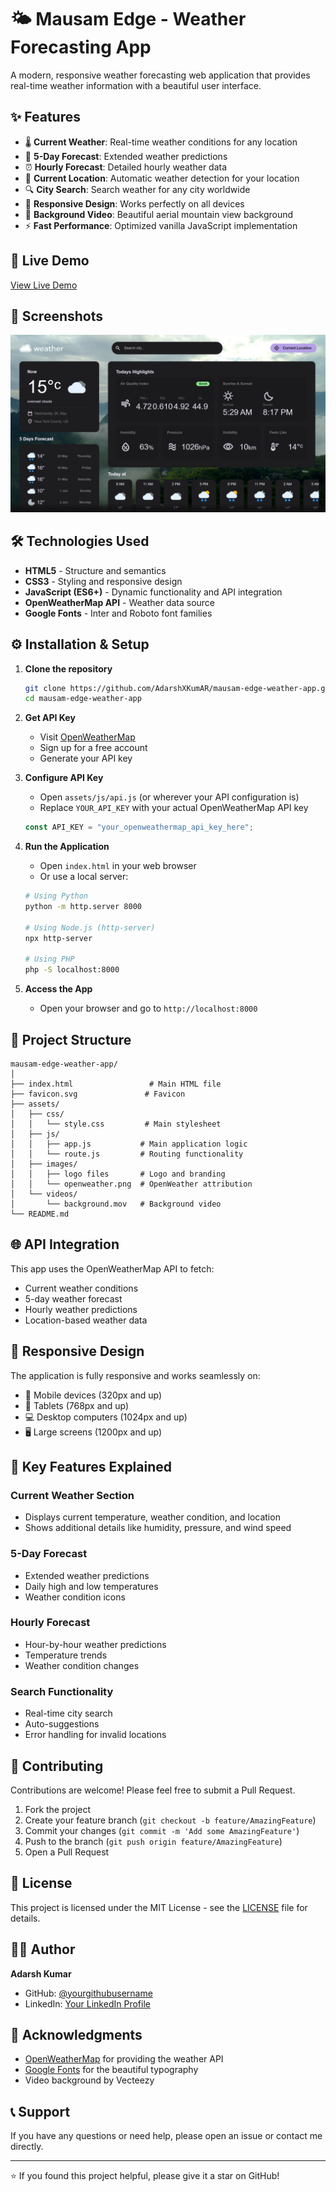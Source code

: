 # 🌤️ Mausam Edge - Weather Forecasting App

A modern, responsive weather forecasting web application that provides real-time weather information with a beautiful user interface.

## ✨ Features

- 🌡️ **Current Weather**: Real-time weather conditions for any location
- 📅 **5-Day Forecast**: Extended weather predictions
- ⏰ **Hourly Forecast**: Detailed hourly weather data
- 📍 **Current Location**: Automatic weather detection for your location
- 🔍 **City Search**: Search weather for any city worldwide
- 📱 **Responsive Design**: Works perfectly on all devices
- 🎥 **Background Video**: Beautiful aerial mountain view background
- ⚡ **Fast Performance**: Optimized vanilla JavaScript implementation

## 🚀 Live Demo

[View Live Demo]([your-demo-link-here](https://adarshxkumar.github.io/Weather-Dashboard/))

## 📸 Screenshots

![Mausam Edge Weather App](https://github.com/AdarshXKumAR/Weather-Dashboard/blob/main/image.png)

## 🛠️ Technologies Used

- **HTML5** - Structure and semantics
- **CSS3** - Styling and responsive design
- **JavaScript (ES6+)** - Dynamic functionality and API integration
- **OpenWeatherMap API** - Weather data source
- **Google Fonts** - Inter and Roboto font families

## ⚙️ Installation & Setup

1. **Clone the repository**
   ```bash
   git clone https://github.com/AdarshXKumAR/mausam-edge-weather-app.git
   cd mausam-edge-weather-app
   ```

2. **Get API Key**
   - Visit [OpenWeatherMap](https://openweathermap.org/api)
   - Sign up for a free account
   - Generate your API key

3. **Configure API Key**
   - Open `assets/js/api.js` (or wherever your API configuration is)
   - Replace `YOUR_API_KEY` with your actual OpenWeatherMap API key
   ```javascript
   const API_KEY = "your_openweathermap_api_key_here";
   ```

4. **Run the Application**
   - Open `index.html` in your web browser
   - Or use a local server:
   ```bash
   # Using Python
   python -m http.server 8000
   
   # Using Node.js (http-server)
   npx http-server
   
   # Using PHP
   php -S localhost:8000
   ```

5. **Access the App**
   - Open your browser and go to `http://localhost:8000`

## 📁 Project Structure

```
mausam-edge-weather-app/
│
├── index.html                 # Main HTML file
├── favicon.svg               # Favicon
├── assets/
│   ├── css/
│   │   └── style.css         # Main stylesheet
│   ├── js/
│   │   ├── app.js           # Main application logic
│   │   └── route.js         # Routing functionality
│   ├── images/
│   │   ├── logo files       # Logo and branding
│   │   └── openweather.png  # OpenWeather attribution
│   └── videos/
│       └── background.mov   # Background video
└── README.md
```

## 🌐 API Integration

This app uses the OpenWeatherMap API to fetch:
- Current weather conditions
- 5-day weather forecast
- Hourly weather predictions
- Location-based weather data

## 📱 Responsive Design

The application is fully responsive and works seamlessly on:
- 📱 Mobile devices (320px and up)
- 📲 Tablets (768px and up)
- 💻 Desktop computers (1024px and up)
- 🖥️ Large screens (1200px and up)

## 🎨 Key Features Explained

### Current Weather Section
- Displays current temperature, weather condition, and location
- Shows additional details like humidity, pressure, and wind speed

### 5-Day Forecast
- Extended weather predictions
- Daily high and low temperatures
- Weather condition icons

### Hourly Forecast
- Hour-by-hour weather predictions
- Temperature trends
- Weather condition changes

### Search Functionality
- Real-time city search
- Auto-suggestions
- Error handling for invalid locations

## 🤝 Contributing

Contributions are welcome! Please feel free to submit a Pull Request.

1. Fork the project
2. Create your feature branch (`git checkout -b feature/AmazingFeature`)
3. Commit your changes (`git commit -m 'Add some AmazingFeature'`)
4. Push to the branch (`git push origin feature/AmazingFeature`)
5. Open a Pull Request

## 📝 License

This project is licensed under the MIT License - see the [LICENSE](LICENSE) file for details.

## 👨‍💻 Author

**Adarsh Kumar**
- GitHub: [@yourgithubusername](https://github.com/AdarshXKumAR)
- LinkedIn: [Your LinkedIn Profile](https://linkedin.com/in/abhishekadarsh0670)

## 🙏 Acknowledgments

- [OpenWeatherMap](https://openweathermap.org/) for providing the weather API
- [Google Fonts](https://fonts.google.com/) for the beautiful typography
- Video background by Vecteezy

## 📞 Support

If you have any questions or need help, please open an issue or contact me directly.

---

⭐ If you found this project helpful, please give it a star on GitHub!
